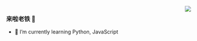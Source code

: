<img align="right" src="https://github-readme-stats.vercel.app/api?username=yclzone&show_icons=true&icon_color=718096&text_color=718096&bg_color=ffffff&hide_title=true" />

### 来啦老铁 👋

- 🌱 I’m currently learning Python, JavaScript
